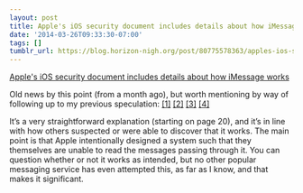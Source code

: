 ```yaml
---
layout: post
title: Apple's iOS security document includes details about how iMessage works
date: '2014-03-26T09:33:30-07:00'
tags: []
tumblr_url: https://blog.horizon-nigh.org/post/80775578363/apples-ios-security-document-includes-details-about
---
```

[Apple's iOS security document includes details about how iMessage works](http://images.apple.com/iphone/business/docs/iOS_Security_Feb14.pdf)  

Old news by this point (from a month ago), but worth mentioning by way of following up to my previous speculation: [[1]](/2013/10/18/apple-statement-about-imessage-security.html) [[2]](/2013/10/17/more-on-imessage-encryption.html) [[3]](/2013/06/26/can-apple-read-your-imessages.html) [[4]](/2013/06/19/imessage-and-facetime-are-end-to-end-encrypted.html)

It’s a very straightforward explanation (starting on page 20), and it’s in line with how others suspected or were able to discover that it works. The main point is that Apple intentionally designed a system such that they themselves are unable to read the messages passing through it. You can question whether or not it works as intended, but no other popular messaging service has even attempted this, as far as I know, and that makes it significant.

